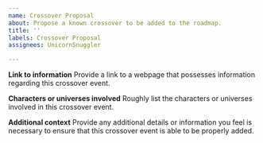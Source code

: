 ```yaml
---
name: Crossover Proposal
about: Propose a known crossover to be added to the roadmap.
title: ''
labels: Crossover Proposal
assignees: UnicornSnuggler

---
```


**Link to information**
Provide a link to a webpage that possesses information regarding this crossover event.

**Characters or universes involved**
Roughly list the characters or universes involved in this crossover event.

**Additional context**
Provide any additional details or information you feel is necessary to ensure that this crossover event is able to be properly added.
